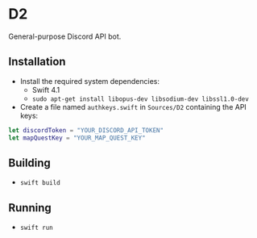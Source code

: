 # D2
General-purpose Discord API bot.

## Installation
* Install the required system dependencies:
	* Swift 4.1
    * `sudo apt-get install libopus-dev libsodium-dev libssl1.0-dev`
* Create a file named `authkeys.swift` in `Sources/D2` containing the API keys:

```swift
let discordToken = "YOUR_DISCORD_API_TOKEN"
let mapQuestKey = "YOUR_MAP_QUEST_KEY"
```

## Building
* `swift build`

## Running
* `swift run`
